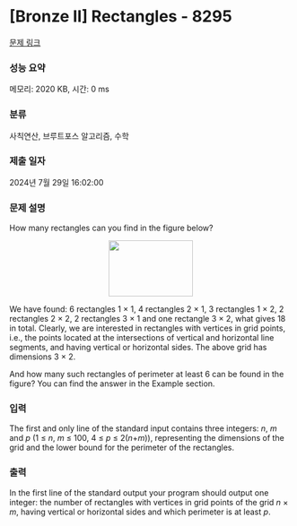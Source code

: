 # [Bronze II] Rectangles - 8295 

[문제 링크](https://www.acmicpc.net/problem/8295) 

### 성능 요약

메모리: 2020 KB, 시간: 0 ms

### 분류

사칙연산, 브루트포스 알고리즘, 수학

### 제출 일자

2024년 7월 29일 16:02:00

### 문제 설명

<p>How many rectangles can you find in the figure below?</p>

<p style="text-align: center;"><img alt="" src="https://upload.acmicpc.net/8b9f8cce-c6ba-46ec-8629-ffe36c77c3e6/-/preview/" style="width: 150px; height: 100px;"></p>

<p>We have found: 6 rectangles 1 × 1, 4 rectangles 2 × 1, 3 rectangles 1 × 2, 2 rectangles 2 × 2, 2 rectangles 3 × 1 and one rectangle 3 × 2, what gives 18 in total. Clearly, we are interested in rectangles with vertices in grid points, i.e., the points located at the intersections of vertical and horizontal line segments, and having vertical or horizontal sides. The above grid has dimensions 3 × 2.</p>

<p>And how many such rectangles of perimeter at least 6 can be found in the figure? You can find the answer in the Example section.</p>

### 입력 

 <p>The first and only line of the standard input contains three integers: <em>n</em>, <em>m</em> and <em>p</em> (1 ≤ <em>n</em>, <em>m</em> ≤ 100, 4 ≤ <em>p</em> ≤ 2(<em>n</em>+<em>m</em>)), representing the dimensions of the grid and the lower bound for the perimeter of the rectangles.</p>

### 출력 

 <p>In the first line of the standard output your program should output one integer: the number of rectangles with vertices in grid points of the grid <em>n</em> × <em>m</em>, having vertical or horizontal sides and which perimeter is at least <em>p</em>.</p>

